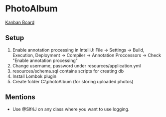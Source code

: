 # PhotoAlbum
[Kanban Board](https://trello.com/b/ZE4HeJ8Q/mainboard)

## Setup
1. Enable annotation processing in IntelliJ:
 File -> Settings -> Build, Execution, Deployment -> Compiler -> Annotation Proccessors -> Check "Enable annotation processing"
2. Change username, password under resources/application.yml
3. resources/schema.sql contains scripts for creating db
4. Install Lombok plugin
5. Create folder C:\\photoAlbum (for storing uploaded photos)

## Mentions
* Use @Slf4J on any class where you want to use logging.